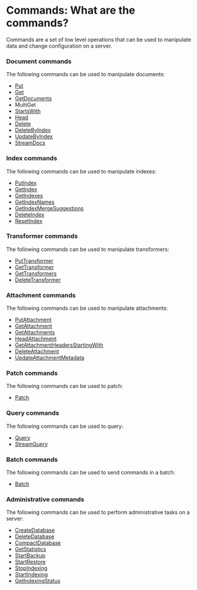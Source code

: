 # Commands: What are the commands?

Commands are a set of low level operations that can be used to manipulate data and change configuration on a server.

### Document commands

The following commands can be used to manipulate documents:   
- [Put](../../client-api/commands/documents/put)   
- [Get](../../client-api/commands/documents/get)   
- [GetDocuments](../../client-api/commands/documents/get)   
- MultiGet   
- [StartsWith](../../client-api/commands/documents/get)    
- [Head](../../client-api/commands/documents/how-to/get-document-metadata-only)   
- [Delete](../../client-api/commands/documents/delete)   
- [DeleteByIndex](../../client-api/commands/documents/how-to/delete-or-update-documents-using-index)   
- [UpdateByIndex](../../client-api/commands/documents/how-to/delete-or-update-documents-using-index)   
- [StreamDocs](../../client-api/commands/documents/stream)

### Index commands

The following commands can be used to manipulate indexes:   
- [PutIndex](../../client-api/commands/indexes/put)   
- [GetIndex](../../client-api/commands/indexes/get)   
- [GetIndexes](../../client-api/commands/indexes/get)   
- [GetIndexNames](../../client-api/commands/indexes/get)   
- [GetIndexMergeSuggestions](../../client-api/commands/indexes/how-to/get-index-merge-suggestions)   
- [DeleteIndex](../../client-api/commands/indexes/delete)   
- [ResetIndex](../../client-api/commands/indexes/how-to/reset-index)   

### Transformer commands

The following commands can be used to manipulate transformers:   
- [PutTransformer](../../client-api/commands/transformers/put)   
- [GetTransformer](../../client-api/commands/transformers/get)   
- [GetTransformers](../../client-api/commands/transformers/get)   
- [DeleteTransformer](../../client-api/commands/transformers/delete)   

### Attachment commands

The following commands can be used to manipulate attachments:   
- [PutAttachment](../../client-api/commands/attachments/put)   
- [GetAttachment](../../client-api/commands/attachments/get)   
- [GetAttachments](../../client-api/commands/attachments/get)   
- [HeadAttachment](../../client-api/commands/attachments/how-to/get-attachment-metadata-only)  
- [GetAttachmentHeadersStartingWith](../../client-api/commands/attachments/how-to/get-attachment-metadata-only)  
- [DeleteAttachment](../../client-api/commands/attachments/delete)  
- [UpdateAttachmentMetadata](../../client-api/commands/attachments/how-to/update-attachment-metadata-only)   

### Patch commands

The following commands can be used to patch:   
- [Patch](../../client-api/commands/patches/how-to-work-with-patch-requests)   

### Query commands

The following commands can be used to query:   
- [Query](../../client-api/commands/querying/how-to-query-a-database)   
- [StreamQuery](../../client-api/commands/querying/how-to-stream-query-results)   

### Batch commands

The following commands can be used to send commands in a batch:   
- [Batch](../../client-api/commands/batches/how-to-send-multiple-commands-using-a-batch)   

### Administrative commands

The following commands can be used to perform administrative tasks on a server:   
- [CreateDatabase](../../client-api/commands/how-to/create-delete-database)   
- [DeleteDatabase](../../client-api/commands/how-to/create-delete-database)   
- [CompactDatabase](../../client-api/commands/how-to/compact-database)   
- [GetStatistics](../../client-api/commands/how-to/get-database-and-server-statistics)   
- [StartBackup](../../client-api/commands/how-to/start-backup-restore-operations)   
- [StartRestore](../../client-api/commands/how-to/start-backup-restore-operations)   
- [StopIndexing](../../client-api/commands/how-to/start-stop-indexing-and-get-indexing-status)   
- [StartIndexing](../../client-api/commands/how-to/start-stop-indexing-and-get-indexing-status)   
- [GetIndexingStatus](../../client-api/commands/how-to/start-stop-indexing-and-get-indexing-status)   
